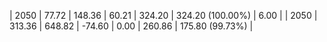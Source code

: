 | 2050 | 77.72 | 148.36 |  60.21 | 324.20 | 324.20 (100.00%) | 6.00 |
| 2050 | 313.36 | 648.82 | -74.60 | 0.00 | 260.86 | 175.80 (99.73%) |
